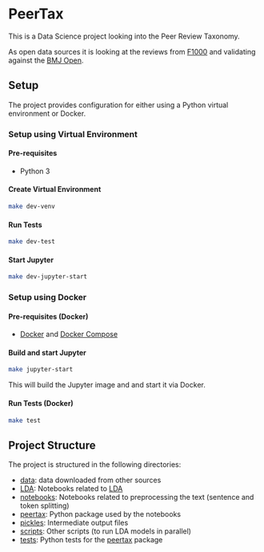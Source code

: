# PeerTax

This is a Data Science project looking into the Peer Review Taxonomy.

As open data sources it is looking at the reviews from [F1000](https://f1000research.com/) and validating against the [BMJ Open](https://bmjopen.bmj.com/).

## Setup

The project provides configuration for either using a Python virtual environment or Docker.

### Setup using Virtual Environment

#### Pre-requisites

- Python 3

#### Create Virtual Environment

```bash
make dev-venv
```

#### Run Tests

```bash
make dev-test
```

#### Start Jupyter

```bash
make dev-jupyter-start
```

### Setup using Docker

#### Pre-requisites (Docker)

- [Docker](https://www.docker.com/) and [Docker Compose](https://docs.docker.com/compose/)

#### Build and start Jupyter

```bash
make jupyter-start
```

This will build the Jupyter image and and start it via Docker.

#### Run Tests (Docker)

```bash
make test
```

## Project Structure

The project is structured in the following directories:

- [data](data): data downloaded from other sources
- [LDA](LDA): Notebooks related to [LDA](https://en.wikipedia.org/wiki/Latent_Dirichlet_allocation)
- [notebooks](notebooks): Notebooks related to preprocessing the text (sentence and token splitting)
- [peertax](peertax): Python package used by the notebooks
- [pickles](pickles): Intermediate output files
- [scripts](scripts): Other scripts (to run LDA models in parallel)
- [tests](tests): Python tests for the [peertax](peertax) package
